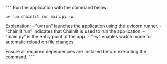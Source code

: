 """
Run the application with the command below:

    uv run chainlit run main.py -w

Explanation:
    - "uv run" launches the application using the uvicorn runner.
    - "chainlit run" indicates that Chainlit is used to run the application.
    - "main.py" is the entry point of the app.
    - "-w" enables watch mode for automatic reload on file changes.
    
Ensure all required dependencies are installed before executing the command.
"""